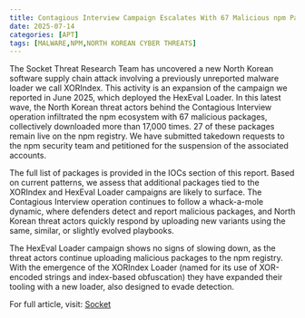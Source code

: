 ```yaml
---
title: Contagious Interview Campaign Escalates With 67 Malicious npm Packages and New Malware Loader
date: 2025-07-14
categories: [APT]
tags: [MALWARE,NPM,NORTH KOREAN CYBER THREATS]
---
```


The Socket Threat Research Team has uncovered a new North Korean software supply chain attack involving a previously unreported malware loader we call XORIndex. This activity is an expansion of the campaign we reported in June 2025, which deployed the HexEval Loader. In this latest wave, the North Korean threat actors behind the Contagious Interview operation infiltrated the npm ecosystem with 67 malicious packages, collectively downloaded more than 17,000 times. 27 of these packages remain live on the npm registry. We have submitted takedown requests to the npm security team and petitioned for the suspension of the associated accounts.

The full list of packages is provided in the IOCs section of this report. Based on current patterns, we assess that additional packages tied to the XORIndex and HexEval Loader campaigns are likely to surface. The Contagious Interview operation continues to follow a whack-a-mole dynamic, where defenders detect and report malicious packages, and North Korean threat actors quickly respond by uploading new variants using the same, similar, or slightly evolved playbooks.

The HexEval Loader campaign shows no signs of slowing down, as the threat actors continue uploading malicious packages to the npm registry. With the emergence of the XORIndex Loader (named for its use of XOR-encoded strings and index-based obfuscation) they have expanded their tooling with a new loader, also designed to evade detection.

For full article, visit: [Socket](https://socket.dev/blog/contagious-interview-campaign-escalates-67-malicious-npm-packages) 